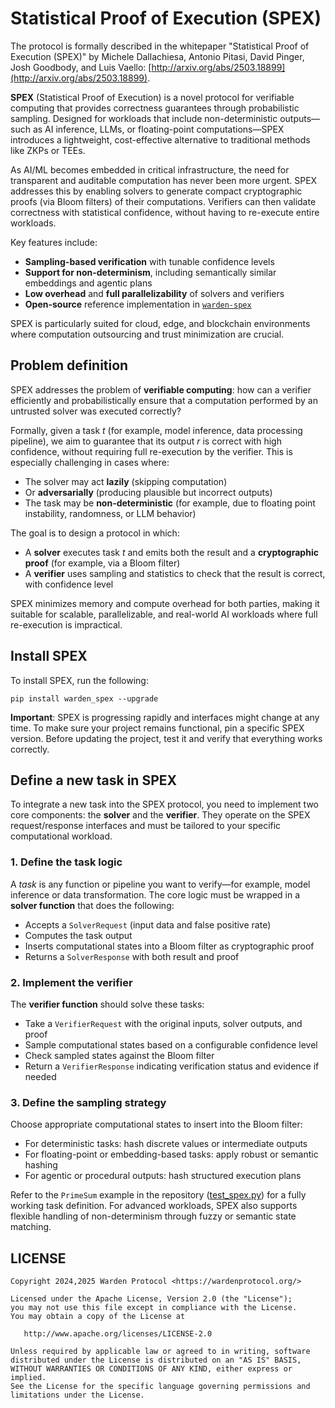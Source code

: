 # Statistical Proof of Execution (SPEX)

The protocol is formally described in the whitepaper "Statistical Proof of Execution (SPEX)" by Michele Dallachiesa, Antonio Pitasi, David Pinger, Josh Goodbody, and Luis Vaello: [http://arxiv.org/abs/2503.18899](http://arxiv.org/abs/2503.18899).

**SPEX** (Statistical Proof of Execution) is a novel protocol for verifiable computing that provides correctness guarantees through probabilistic sampling. Designed for workloads that include non-deterministic outputs—such as AI inference, LLMs, or floating-point computations—SPEX introduces a lightweight, cost-effective alternative to traditional methods like ZKPs or TEEs.

As AI/ML becomes embedded in critical infrastructure, the need for transparent and auditable computation has never been more urgent. SPEX addresses this by enabling solvers to generate compact cryptographic proofs (via Bloom filters) of their computations. Verifiers can then validate correctness with statistical confidence, without having to re-execute entire workloads.

Key features include:
- **Sampling-based verification** with tunable confidence levels
- **Support for non-determinism**, including semantically similar embeddings and agentic plans
- **Low overhead** and **full parallelizability** of solvers and verifiers
- **Open-source** reference implementation in [`warden-spex`](https://github.com/warden-protocol/warden-spex)

SPEX is particularly suited for cloud, edge, and blockchain environments where computation outsourcing and trust minimization are crucial.

## Problem definition

SPEX addresses the problem of **verifiable computing**: how can a verifier efficiently and probabilistically ensure that a computation performed by an untrusted solver was executed correctly?

Formally, given a task *t* (for example, model inference, data processing pipeline), we aim to guarantee that its output *r* is correct with high confidence, without requiring full re-execution by the verifier. This is especially challenging in cases where:
- The solver may act **lazily** (skipping computation)
- Or **adversarially** (producing plausible but incorrect outputs)
- The task may be **non-deterministic** (for example, due to floating point instability, randomness, or LLM behavior)

The goal is to design a protocol in which:
- A **solver** executes task *t* and emits both the result and a **cryptographic proof** (for example, via a Bloom filter)
- A **verifier** uses sampling and statistics to check that the result is correct, with confidence level

SPEX minimizes memory and compute overhead for both parties, making it suitable for scalable, parallelizable, and real-world AI workloads where full re-execution is impractical.

## Install SPEX

To install SPEX, run the following:

```
pip install warden_spex --upgrade
```

**Important**: SPEX is progressing rapidly and interfaces might change at any time. To make sure your project remains functional, pin a specific SPEX version. Before updating the project, test it and verify that everything works correctly.

## Define a new task in SPEX

To integrate a new task into the SPEX protocol, you need to implement two core components: the **solver** and the **verifier**. They operate on the SPEX request/response interfaces and must be tailored to your specific computational workload.

### 1. Define the task logic

A *task* is any function or pipeline you want to verify—for example, model inference or data transformation. The core logic must be wrapped in a **solver function** that does the following:
- Accepts a `SolverRequest` (input data and false positive rate)
- Computes the task output
- Inserts computational states into a Bloom filter as cryptographic proof
- Returns a `SolverResponse` with both result and proof

### 2. Implement the verifier

The **verifier function** should solve these tasks:
- Take a `VerifierRequest` with the original inputs, solver outputs, and proof
- Sample computational states based on a configurable confidence level
- Check sampled states against the Bloom filter
- Return a `VerifierResponse` indicating verification status and evidence if needed

### 3. Define the sampling strategy

Choose appropriate computational states to insert into the Bloom filter:
- For deterministic tasks: hash discrete values or intermediate outputs
- For floating-point or embedding-based tasks: apply robust or semantic hashing
- For agentic or procedural outputs: hash structured execution plans

Refer to the `PrimeSum` example in the repository ([test_spex.py](https://github.com/warden-protocol/warden-spex/tests/test_spex.py)) for a fully working task definition. For advanced workloads, SPEX also supports flexible handling of non-determinism through fuzzy or semantic state matching.

## LICENSE

```
Copyright 2024,2025 Warden Protocol <https://wardenprotocol.org/>

Licensed under the Apache License, Version 2.0 (the "License");
you may not use this file except in compliance with the License.
You may obtain a copy of the License at

   http://www.apache.org/licenses/LICENSE-2.0

Unless required by applicable law or agreed to in writing, software
distributed under the License is distributed on an "AS IS" BASIS,
WITHOUT WARRANTIES OR CONDITIONS OF ANY KIND, either express or implied.
See the License for the specific language governing permissions and
limitations under the License.
```

